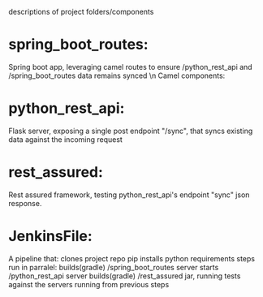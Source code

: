 descriptions of project folders/components
# spring_boot_routes:
Spring boot app, leveraging camel routes to ensure /python_rest_api and /spring_boot_routes data remains synced \n
Camel components:

# python_rest_api:
Flask server, exposing a single post endpoint "/sync", that syncs existing data against the incoming request

# rest_assured:
Rest assured framework, testing python_rest_api's endpoint "sync" json response. 

# JenkinsFile:
A pipeline that:
  clones project repo
  pip installs python requirements
  steps run in parralel:
    builds(gradle) /spring_boot_routes server
    starts /python_rest_api server
    builds(gradle) /rest_assured jar, running tests against the servers running from previous steps
  
  
  
